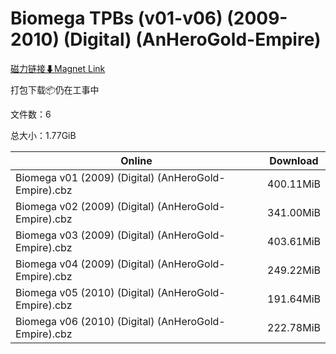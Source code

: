 # Biomega TPBs (v01-v06) (2009-2010) (Digital) (AnHeroGold-Empire)

[磁力链接⬇Magnet Link](magnet:?xt=urn:btih:049c641ed877415e33376b8e7bd82138f3900027&dn=Biomega%20TPBs%20%28v01-v06%29%20%282009-2010%29%20%28Digital%29%20%28AnHeroGold-Empire%29)

打包下载📦仍在工事中

文件数：6

总大小：1.77GiB

Online | Download
--- | ---
Biomega v01 (2009) (Digital) (AnHeroGold-Empire).cbz | 400.11MiB
Biomega v02 (2009) (Digital) (AnHeroGold-Empire).cbz | 341.00MiB
Biomega v03 (2009) (Digital) (AnHeroGold-Empire).cbz | 403.61MiB
Biomega v04 (2009) (Digital) (AnHeroGold-Empire).cbz | 249.22MiB
Biomega v05 (2010) (Digital) (AnHeroGold-Empire).cbz | 191.64MiB
Biomega v06 (2010) (Digital) (AnHeroGold-Empire).cbz | 222.78MiB